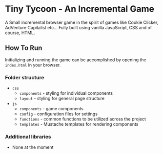 # Tiny Tycoon - An Incremental Game
A Small incremental browser game in the spirit of games like Cookie Clicker, AdVenture Capitalist etc... 
Fully built using vanilla JavaScript, CSS and of course, HTML.

## How To Run
Initializing and running the game can be accomplished by opening the `index.html` in your browser.

### Folder structure
- `css`
  - `components` - styling for individual components
  - `layout` - styling for general page structure
- `js`
  - `components` - game components
  - `config` - configuration files for settings
  - `functions` - common functions to be utilized across the project
  - `templates` - Mustache templates for rendering components

### Additional libraries
- None at the moment
